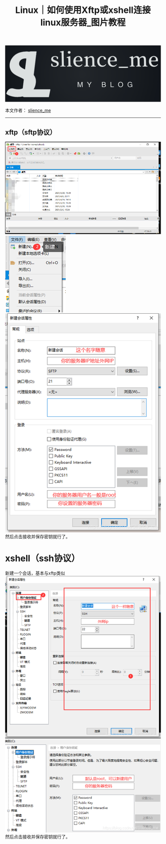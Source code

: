 ﻿---
layout: post
title: Linux｜如何使用Xftp或xshell连接linux服务器_图片教程
categories: [Linux]
description: 如何使用Xftp或xshell连接linux服务器_图片教程
keywords: Linux, 服务器
mermaid: false
sequence: false
flow: false
mathjax: false
mindmap: false
mindmap2: false
---

![img](/images/posts/logo_slienceme3.png)

本文作者： [slience_me](https://slienceme.cn/)

---

## xftp（sftp协议）
![Alt Text](/images/posts/2021041919215284.png)
![Alt Text](/images/posts/20210419192341329.png)
![Alt Text](/images/posts/20210419192749191.png)
然后点击接收并保存密钥就行了。


# xshell（ssh协议）
新建一个会话，基本与xftp类似
![Alt Text](/images/posts/20210419192952745.png)
![Alt Text](/images/posts/20210419193121865.png)
然后点击接收并保存密钥就行了。
